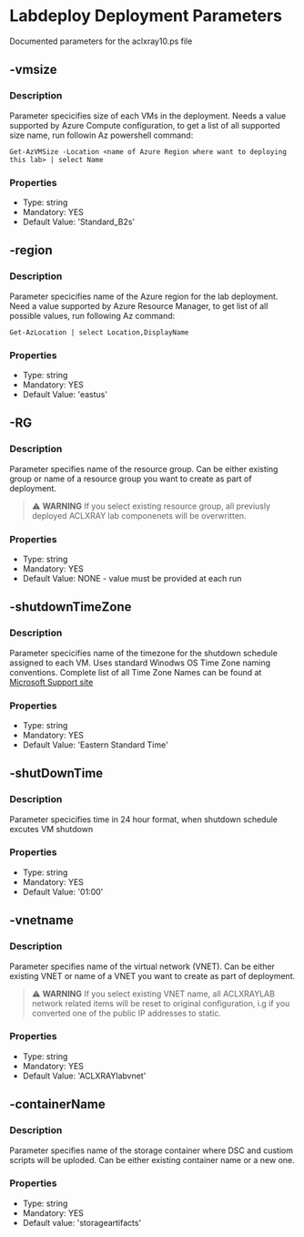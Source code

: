 # Labdeploy Deployment Parameters

Documented parameters for the aclxray10.ps file

## -vmsize

### Description

Parameter specicifies size of each VMs in the deployment. Needs a value supported by Azure Compute configuration, to get a list of all supported size name, run followin Az powershell command:

```pwsh
Get-AzVMSize -Location <name of Azure Region where want to deploying this lab> | select Name
```

### Properties

* Type: string
* Mandatory: YES
* Default Value: 'Standard_B2s'

## -region

### Description

Parameter specicifies name of the Azure region for the lab deployment. Need a value supported by Azure Resource Manager, to get list of all possible values, run following Az command:

```pwsh
Get-AzLocation | select Location,DisplayName
```

### Properties

* Type: string
* Mandatory: YES
* Default Value: 'eastus'

## -RG

### Description

Parameter specifies name of the resource group. Can be either existing group or name of a resource group you want to create as part of deployment.

> :warning: **WARNING** If you select existing resource group, all previusly deployed ACLXRAY lab componenets will be overwritten.
### Properties

* Type: string
* Mandatory: YES
* Default Value: NONE - value must be provided at each run

## -shutdownTimeZone

### Description

Parameter specicifies name of the timezone for the shutdown schedule assigned to each VM. Uses standard Winodws OS Time Zone naming conventions. Complete list of all Time Zone Names can be found at [Microsoft Support site](https://support.microsoft.com/en-us/help/973627/microsoft-time-zone-index-values)

### Properties

* Type: string
* Mandatory: YES
* Default Value: 'Eastern Standard Time'

## -shutDownTime

### Description

Parameter specicifies time in 24 hour format, when shutdown schedule excutes VM shutdown

### Properties

* Type: string
* Mandatory: YES
* Default Value: '01:00'

## -vnetname

### Description

Parameter specifies name of the virtual network (VNET). Can be either existing VNET or name of a VNET you want to create as part of deployment.

> :warning: **WARNING** If you select existing VNET name, all ACLXRAYLAB network related items will be reset to original configuration,  i.g if you converted one of the public IP addresses to static.

### Properties

* Type: string
* Mandatory: YES
* Default Value: 'ACLXRAYlabvnet'

## -containerName

### Description

Parameter specifies name of the storage container where DSC and custiom scripts will be uploded. Can be either existing container name or a new one.

### Properties

* Type: string
* Mandatory: YES
* Default value: 'storageartifacts'
